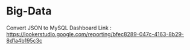 # Big-Data
Convert JSON to MySQL
Dashboard Link  : https://lookerstudio.google.com/reporting/bfec8289-047c-4163-8b29-8d1a4b195c3c
